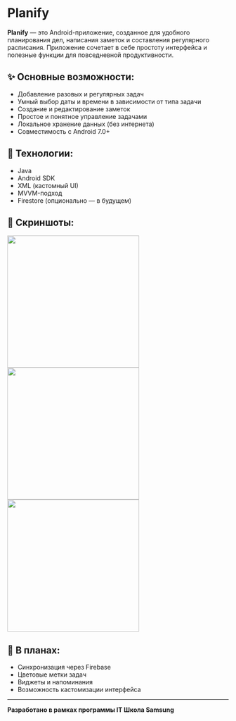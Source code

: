# Planify

**Planify** — это Android-приложение, созданное для удобного планирования дел, написания заметок и составления регулярного расписания. Приложение сочетает в себе простоту интерфейса и полезные функции для повседневной продуктивности.

## ✨ Основные возможности:
- Добавление разовых и регулярных задач
- Умный выбор даты и времени в зависимости от типа задачи
- Создание и редактирование заметок
- Простое и понятное управление задачами
- Локальное хранение данных (без интернета)
- Совместимость с Android 7.0+

## 🔧 Технологии:
- Java
- Android SDK
- XML (кастомный UI)
- MVVM-подход
- Firestore (опционально — в будущем)

## 📱 Скриншоты:

<img src="https://github.com/user-attachments/assets/3bb0718a-f970-4884-a809-1bec7a885427" width="300"/>
<br/>

<img src="https://github.com/user-attachments/assets/c7d214c3-2f2a-4e3b-8bd8-204333383854" width="300"/>
<br/>

<img src="https://github.com/user-attachments/assets/5143a49a-ee5b-41d2-bec1-95d491da2e76" width="300"/>




## 🚀 В планах:
- Синхронизация через Firebase
- Цветовые метки задач
- Виджеты и напоминания
- Возможность кастомизации интерфейса

---

**Разработано в рамках программы IT Школа Samsung**
